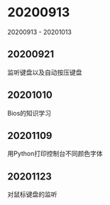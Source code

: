 # 20200913
20200913 - 20201013

## 20200921
监听键盘以及自动按压键盘

## 20201010
Bios的知识学习

## 20201109
用Python打印控制台不同颜色字体

## 20201123
对鼠标键盘的监听
